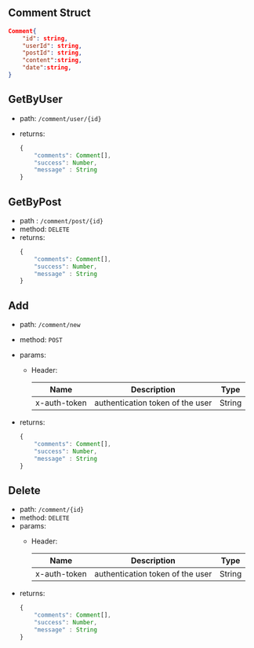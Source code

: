 ## Comment Struct

```json
Comment{
    "id": string,
    "userId": string,
    "postId": string,
    "content":string,
    "date":string,
}
```

## GetByUser

- path: `/comment/user/{id}`

- returns:
    ```js
    {
        "comments": Comment[],
        "success": Number,
        "message" : String
    }
    ```


## GetByPost

- path : `/comment/post/{id}`
- method: `DELETE`
- returns:
    ```js
    {
        "comments": Comment[],
        "success": Number,
        "message" : String
    }
    ```


## Add
- path: `/comment/new`
- method: `POST`
- params:
   * Header:
  
        |  Name | Description                           | Type   |
        |:---------:|---------------------------------------|--------|
        | x-auth-token | authentication token of the user  | String |

- returns:
    ```js
    {
        "comments": Comment[],
        "success": Number,
        "message" : String
    }

## Delete 
- path: `/comment/{id}`
- method: `DELETE`
- params:
   * Header:
  
        |  Name | Description                           | Type   |
        |:---------:|---------------------------------------|--------|
        | x-auth-token | authentication token of the user  | String |
- returns:
    ```js
    {
        "comments": Comment[],
        "success": Number,
        "message" : String
    }
